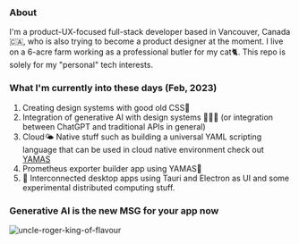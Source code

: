 ### About

I'm a product-UX-focused full-stack developer based in Vancouver, Canada 🇨🇦, who is also trying to become a product designer at the moment. I live on a 6-acre farm working as a professional butler for my cat🐈. This repo is solely for my "personal" tech interests.


### What I'm currently into these days (Feb, 2023)
1. Creating design systems with good old CSS🎨
2. Integration of generative AI with design systems 👩🏽‍🎨 (or integration between ChatGPT and traditional APIs in general)
3. Cloud🌤️ Native stuff such as building a universal YAML scripting language that can be used in cloud native environment check out [YAMAS](https://github.com/the-watchmaker/typingbrain) 
4. Prometheus exporter builder app using YAMAS🗻
5. 📡 Interconnected desktop apps using Tauri and Electron as UI and some experimental distributed computing stuff.


### Generative AI is the new MSG for your app now
![uncle-roger-king-of-flavour](https://user-images.githubusercontent.com/4682613/221276183-9622da64-1231-445e-9ae4-aeea30db95e5.gif)

